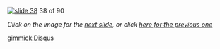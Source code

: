 [![slide 38](https://dl.dropboxusercontent.com/u/2977490/presentations/cookbook/img38.jpg)](39.md)
38 of 90

_Click on the image for the [next slide](39.md), or click [here for the previous one](37.md)_

[gimmick:Disqus](theodox-github)